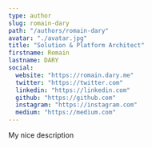 ```yaml
---
type: author
slug: romain-dary
path: "/authors/romain-dary"
avatar: "./avatar.jpg"
title: "Solution & Platform Architect"
firstname: Romain
lastname: DARY
social:
  website: "https://romain.dary.me"
  twitter: "https://twitter.com"
  linkedin: "https://linkedin.com"
  github: "https://github.com"
  instagram: "https://instagram.com"
  medium: "https://medium.com"
---
```


My nice description

